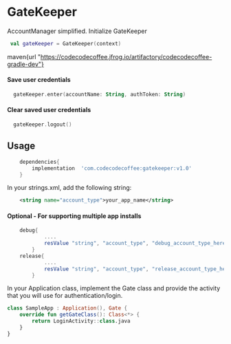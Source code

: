 # GateKeeper
 AccountManager simplified. 
 Initialize GateKeeper
 
 ``` kotlin
  val gateKeeper = GateKeeper(context)
```

maven{url "https://codecodecoffee.jfrog.io/artifactory/codecodecoffee-gradle-dev"}

#### Save user credentials
``` kotlin
  gateKeeper.enter(accountName: String, authToken: String) 
  ```
#### Clear saved user credentials
``` kotlin
  gateKeeper.logout()
```
## Usage
```groovy
    dependencies{
        implementation  'com.codecodecoffee:gatekeeper:v1.0'
    }
   ```
In your strings.xml, add the following string:
```xml
    <string name="account_type">your_app_name</string>
```
#### Optional - For supporting multiple app installs
``` groovy
    debug{
            ....
            resValue "string", "account_type", "debug_account_type_here"
        }
    release{
            ....
            resValue "string", "account_type", "release_account_type_here"
        }
```


In your Application class, implement the Gate class and provide the activity that you will use for authentication/login.
```kotlin
class SampleApp : Application(), Gate {
    override fun getGateClass(): Class<*> {
        return LoginActivity::class.java
    }
}

```


